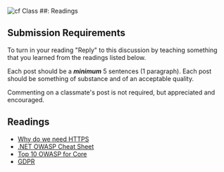 ![cf](http://i.imgur.com/7v5ASc8.png) Class ##: Readings

## Submission Requirements
To turn in your reading "Reply" to this discussion by teaching something that you learned from the 
readings listed below.

Each post should be a ***minimum*** 5 sentences (1 paragraph). Each post should be something of substance and 
of an acceptable quality. 

Commenting on a classmate's post is not required, but appreciated and encouraged.

## Readings
- [Why do we need HTTPS](https://howhttps.works/why-do-we-need-https/)
- [.NET OWASP Cheat Sheet](https://www.owasp.org/index.php/.NET_Security_Cheat_Sheet)
- [Top 10 OWASP for Core](https://dotnetcoretutorials.com/2017/10/16/owasp-top-10-asp-net-core-broken-authentication-session-management/)
- [GDPR](https://www.microsoft.com/en-us/TrustCenter/Privacy/gdpr/default.aspx?&OCID=AID641639_SEM_CBaJdkAr&msclkid=69e6e33dba521b93d7d9b9c7e8f92223)